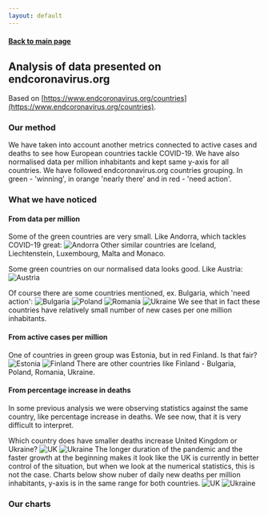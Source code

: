 ```yaml
---
layout: default
---
```

#### [Back to main page](./)

## Analysis of data presented on endcoronavirus.org 
Based on [https://www.endcoronavirus.org/countries](https://www.endcoronavirus.org/countries).

### Our method
We have taken into account another metrics connected to active cases and deaths to see how European countries tackle COVID-19.
We have also normalised data per million inhabitants and kept same y-axis for all countries.
We have followed endcoronavirus.org countries grouping. In green - 'winning', in orange 'nearly there' and in red - 'need action'.

### What we have noticed

#### From data per million

Some of the green countries are very small. Like Andorra, which tackles COVID-19 great:
![Andorra](./data/plots/andorra.png)
Other similar countries are Iceland, Liechtenstein, Luxembourg, Malta and Monaco.

Some green countries on our normalised data looks good. Like Austria:
![Austria](./data/plots/austria.png)

Of course there are some countries mentioned, ex. Bulgaria, which 'need action':
![Bulgaria](./data/plots/bulgaria.png)
![Poland](./data/plots/poland.png)
![Romania](./data/plots/romania.png)
![Ukraine](./data/plots/ukraine.png)
We see that in fact these countries have relatively small number of new cases per one million inhabitants.

#### From active cases per million

One of countries in green group was Estonia, but in red Finland. Is that fair?
![Estonia](./data/plots/estonia.png)
![Finland](./data/plots/finland.png)
There are other countries like Finland - Bulgaria, Poland, Romania, Ukraine.

#### From percentage increase in deaths
In some previous analysis we were observing statistics against the same country, like percentage increase in deaths.
We see now, that it is very difficult to interpret.

Which country does have smaller deaths increase United Kingdom or Ukraine?
![UK](./data/plots/ukdp.png)
![Ukraine](./data/plots/ukrainedp.png)
The longer duration of the pandemic and the faster growth at the beginning makes it look like the UK is currently in better control of the situation, but when we look at the numerical statistics, this is not the case.
Charts below show nuber of daily new deaths per million inhabitants, y-axis is in the same range for both countries.
![UK](./data/plots/ukd.png)
![Ukraine](./data/plots/ukrained.png)

### Our charts
